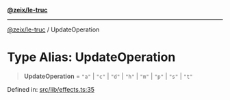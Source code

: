 [**@zeix/le-truc**](../README.md)

***

[@zeix/le-truc](../globals.md) / UpdateOperation

# Type Alias: UpdateOperation

> **UpdateOperation** = `"a"` \| `"c"` \| `"d"` \| `"h"` \| `"m"` \| `"p"` \| `"s"` \| `"t"`

Defined in: [src/lib/effects.ts:35](https://github.com/zeixcom/ui-element/blob/1c934178f8926c03a10af2b29ad6cc201eead501/src/lib/effects.ts#L35)

